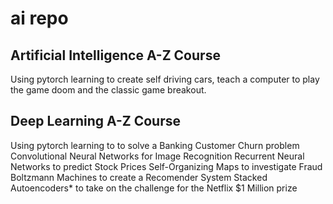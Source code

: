 # ai repo

## Artificial Intelligence A-Z Course
Using pytorch learning to create self driving cars, teach a computer to play the game doom and the classic game breakout.
## Deep Learning A-Z Course
Using pytorch learning to to solve a Banking Customer Churn problem Convolutional Neural Networks for Image Recognition Recurrent Neural Networks to predict Stock Prices Self-Organizing Maps to investigate Fraud Boltzmann Machines to create a Recomender System Stacked Autoencoders* to take on the challenge for the Netflix $1 Million prize
